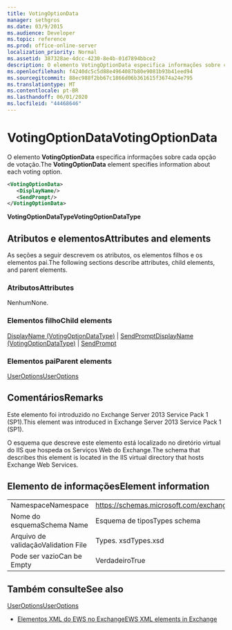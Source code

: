 ```yaml
---
title: VotingOptionData
manager: sethgros
ms.date: 03/9/2015
ms.audience: Developer
ms.topic: reference
ms.prod: office-online-server
localization_priority: Normal
ms.assetid: 387328ae-4dcc-4230-8e4b-01d7894bbce2
description: O elemento VotingOptionData especifica informações sobre cada opção de votação.
ms.openlocfilehash: f4240dc5c5d88e4964087b80e9081b93b41eed94
ms.sourcegitcommit: 88ec988f2bb67c1866d06b361615f3674a24e795
ms.translationtype: MT
ms.contentlocale: pt-BR
ms.lasthandoff: 06/01/2020
ms.locfileid: "44468646"
---
```

# <a name="votingoptiondata"></a><span data-ttu-id="d36b9-103">VotingOptionData</span><span class="sxs-lookup"><span data-stu-id="d36b9-103">VotingOptionData</span></span>

<span data-ttu-id="d36b9-104">O elemento **VotingOptionData** especifica informações sobre cada opção de votação.</span><span class="sxs-lookup"><span data-stu-id="d36b9-104">The **VotingOptionData** element specifies information about each voting option.</span></span> 
  
```XML
<VotingOptionData>
   <DisplayName/>
   <SendPrompt/>
</VotingOptionData>
```

 <span data-ttu-id="d36b9-105">**VotingOptionDataType**</span><span class="sxs-lookup"><span data-stu-id="d36b9-105">**VotingOptionDataType**</span></span>
## <a name="attributes-and-elements"></a><span data-ttu-id="d36b9-106">Atributos e elementos</span><span class="sxs-lookup"><span data-stu-id="d36b9-106">Attributes and elements</span></span>

<span data-ttu-id="d36b9-107">As seções a seguir descrevem os atributos, os elementos filhos e os elementos pai.</span><span class="sxs-lookup"><span data-stu-id="d36b9-107">The following sections describe attributes, child elements, and parent elements.</span></span>
  
### <a name="attributes"></a><span data-ttu-id="d36b9-108">Atributos</span><span class="sxs-lookup"><span data-stu-id="d36b9-108">Attributes</span></span>

<span data-ttu-id="d36b9-109">Nenhum</span><span class="sxs-lookup"><span data-stu-id="d36b9-109">None.</span></span>
  
### <a name="child-elements"></a><span data-ttu-id="d36b9-110">Elementos filho</span><span class="sxs-lookup"><span data-stu-id="d36b9-110">Child elements</span></span>

<span data-ttu-id="d36b9-111">[DisplayName (VotingOptionDataType)](displayname-votingoptiondatatype.md)  |  [SendPrompt](sendprompt.md)</span><span class="sxs-lookup"><span data-stu-id="d36b9-111">[DisplayName (VotingOptionDataType)](displayname-votingoptiondatatype.md) | [SendPrompt](sendprompt.md)</span></span>
  
### <a name="parent-elements"></a><span data-ttu-id="d36b9-112">Elementos pai</span><span class="sxs-lookup"><span data-stu-id="d36b9-112">Parent elements</span></span>

[<span data-ttu-id="d36b9-113">UserOptions</span><span class="sxs-lookup"><span data-stu-id="d36b9-113">UserOptions</span></span>](useroptions.md)
  
## <a name="remarks"></a><span data-ttu-id="d36b9-114">Comentários</span><span class="sxs-lookup"><span data-stu-id="d36b9-114">Remarks</span></span>

<span data-ttu-id="d36b9-115">Este elemento foi introduzido no Exchange Server 2013 Service Pack 1 (SP1).</span><span class="sxs-lookup"><span data-stu-id="d36b9-115">This element was introduced in Exchange Server 2013 Service Pack 1 (SP1).</span></span>
  
<span data-ttu-id="d36b9-116">O esquema que descreve este elemento está localizado no diretório virtual do IIS que hospeda os Serviços Web do Exchange.</span><span class="sxs-lookup"><span data-stu-id="d36b9-116">The schema that describes this element is located in the IIS virtual directory that hosts Exchange Web Services.</span></span>
  
## <a name="element-information"></a><span data-ttu-id="d36b9-117">Elemento de informações</span><span class="sxs-lookup"><span data-stu-id="d36b9-117">Element information</span></span>

|||
|:-----|:-----|
|<span data-ttu-id="d36b9-118">Namespace</span><span class="sxs-lookup"><span data-stu-id="d36b9-118">Namespace</span></span>  <br/> |https://schemas.microsoft.com/exchange/services/2006/types  <br/> |
|<span data-ttu-id="d36b9-119">Nome do esquema</span><span class="sxs-lookup"><span data-stu-id="d36b9-119">Schema Name</span></span>  <br/> |<span data-ttu-id="d36b9-120">Esquema de tipos</span><span class="sxs-lookup"><span data-stu-id="d36b9-120">Types schema</span></span>  <br/> |
|<span data-ttu-id="d36b9-121">Arquivo de validação</span><span class="sxs-lookup"><span data-stu-id="d36b9-121">Validation File</span></span>  <br/> |<span data-ttu-id="d36b9-122">Types. xsd</span><span class="sxs-lookup"><span data-stu-id="d36b9-122">Types.xsd</span></span>  <br/> |
|<span data-ttu-id="d36b9-123">Pode ser vazio</span><span class="sxs-lookup"><span data-stu-id="d36b9-123">Can be Empty</span></span>  <br/> |<span data-ttu-id="d36b9-124">Verdadeiro</span><span class="sxs-lookup"><span data-stu-id="d36b9-124">True</span></span>  <br/> |
   
## <a name="see-also"></a><span data-ttu-id="d36b9-125">Também consulte</span><span class="sxs-lookup"><span data-stu-id="d36b9-125">See also</span></span>



[<span data-ttu-id="d36b9-126">UserOptions</span><span class="sxs-lookup"><span data-stu-id="d36b9-126">UserOptions</span></span>](useroptions.md)


- [<span data-ttu-id="d36b9-127">Elementos XML do EWS no Exchange</span><span class="sxs-lookup"><span data-stu-id="d36b9-127">EWS XML elements in Exchange</span></span>](ews-xml-elements-in-exchange.md)

